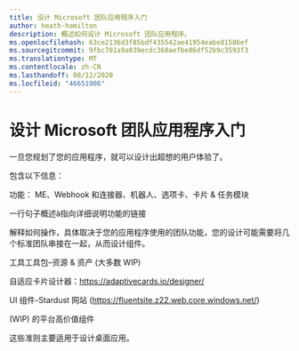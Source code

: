 ```yaml
---
title: 设计 Microsoft 团队应用程序入门
author: heath-hamilton
description: 概述如何设计 Microsoft 团队应用程序。
ms.openlocfilehash: 63ce2136d3f85bdf435542ae41954eabe81586ef
ms.sourcegitcommit: 9fbc701a9a039ecdc360aefbe86df52b9c3593f3
ms.translationtype: MT
ms.contentlocale: zh-CN
ms.lasthandoff: 08/12/2020
ms.locfileid: "46651906"
---
```

# <a name="getting-started-with-designing-your-microsoft-teams-app"></a>设计 Microsoft 团队应用程序入门

一旦您规划了您的应用程序，就可以设计出超想的用户体验了。

包含以下信息：

功能： ME、Webhook 和连接器、机器人、选项卡、卡片 & 任务模块  

一行句子概述à指向详细说明功能的链接  

解释如何操作，具体取决于您的应用程序使用的团队功能，您的设计可能需要将几个标准团队串接在一起，从而设计组件。

工具工具包–资源 & 资产 (大多数 WIP)  

自适应卡片设计器：https://adaptivecards.io/designer/ 

UI 组件-Stardust 网站 (https://fluentsite.z22.web.core.windows.net/) 

 (WIP) 的平台高价值组件

这些准则主要适用于设计桌面应用。
